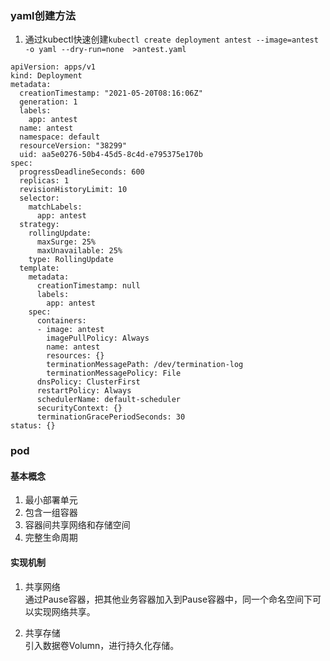 ### yaml创建方法

1. 通过kubectl快速创建`kubectl create deployment antest --image=antest -o yaml --dry-run=none  >antest.yaml`

```
apiVersion: apps/v1
kind: Deployment
metadata:
  creationTimestamp: "2021-05-20T08:16:06Z"
  generation: 1
  labels:
    app: antest
  name: antest
  namespace: default
  resourceVersion: "38299"
  uid: aa5e0276-50b4-45d5-8c4d-e795375e170b
spec:
  progressDeadlineSeconds: 600
  replicas: 1
  revisionHistoryLimit: 10
  selector:
    matchLabels:
      app: antest
  strategy:
    rollingUpdate:
      maxSurge: 25%
      maxUnavailable: 25%
    type: RollingUpdate
  template:
    metadata:
      creationTimestamp: null
      labels:
        app: antest
    spec:
      containers:
      - image: antest
        imagePullPolicy: Always
        name: antest
        resources: {}
        terminationMessagePath: /dev/termination-log
        terminationMessagePolicy: File
      dnsPolicy: ClusterFirst
      restartPolicy: Always
      schedulerName: default-scheduler
      securityContext: {}
      terminationGracePeriodSeconds: 30
status: {}
```

### pod

#### 基本概念

1. 最小部署单元
2. 包含一组容器
3. 容器间共享网络和存储空间
4. 完整生命周期

#### 实现机制

1. 共享网络 \
   通过Pause容器，把其他业务容器加入到Pause容器中，同一个命名空间下可以实现网络共享。

2. 共享存储 \
   引入数据卷Volumn，进行持久化存储。